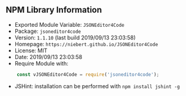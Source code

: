 ## NPM Library Information
* Exported Module Variable: `JSONEditor4Code`
* Package:  `jsoneditor4code`
* Version:  `1.1.10`   (last build 2019/09/13 23:03:58)
* Homepage: `https://niebert.github.io/JSONEditor4Code`
* License:  MIT
* Date:     2019/09/13 23:03:58
* Require Module with:
```javascript
    const vJSONEditor4Code = require('jsoneditor4code');
```
* JSHint: installation can be performed with `npm install jshint -g`
